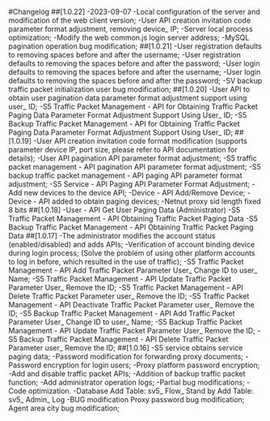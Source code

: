 #Changelog
##[1.0.22] -2023-09-07
-Local configuration of the server and modification of the web client version;
-User API creation invitation code parameter format adjustment, removing device_ IP;
-Server local process optimization;
-Modify the web common.js login server address;
-MySQL pagination operation bug modification;
##[1.0.21]
-User registration defaults to removing spaces before and after the username;
-User registration defaults to removing the spaces before and after the password;
-User login defaults to removing the spaces before and after the username;
-User login defaults to removing the spaces before and after the password;
-SV backup traffic packet initialization user bug modification;
##[1.0.20]
-User API to obtain user pagination data parameter format adjustment support using user_ ID;
-S5 Traffic Packet Management - API for Obtaining Traffic Packet Paging Data Parameter Format Adjustment Support Using User_ ID;
-S5 Backup Traffic Packet Management - API for Obtaining Traffic Packet Paging Data Parameter Format Adjustment Support Using User_ ID;
##[1.0.19]
-User API creation invitation code format modification (supports parameter device IP, port size, please refer to API documentation for details);
-User API pagination API parameter format adjustment;
-S5 traffic packet management - API pagination API parameter format adjustment;
-S5 backup traffic packet management - API paging API parameter format adjustment;
-S5 Service - API Paging API Parameter Format Adjustment;
-Add new devices to the device API;
-Device - API Add/Remove Device;
-Device - API added to obtain paging devices;
-Netnut proxy sid length fixed 8 bits
##[1.0.18]
-User - API Get User Paging Data (Administrator)
-S5 Traffic Packet Management - API Obtaining Traffic Packet Paging Data
-S5 Backup Traffic Packet Management - API Obtaining Traffic Packet Paging Data
##[1.0.17]
-The administrator modifies the account status (enabled/disabled) and adds APIs;
-Verification of account binding device during login process; (Solve the problem of using other platform accounts to log in before, which resulted in the use of traffic);
-S5 Traffic Packet Management - API Add Traffic Packet Parameter User_ Change ID to user_ Name;
-S5 Traffic Packet Management - API Update Traffic Packet Parameter User_ Remove the ID;
-S5 Traffic Packet Management - API Delete Traffic Packet Parameter user_ Remove the ID;
-S5 Traffic Packet Management - API Deactivate Traffic Packet Parameter user_ Remove the ID;
-S5 Backup Traffic Packet Management - API Add Traffic Packet Parameter User_ Change ID to user_ Name;
-S5 Backup Traffic Packet Management - API Update Traffic Packet Parameter User_ Remove the ID;
-S5 Backup Traffic Packet Management - API Delete Traffic Packet Parameter user_ Remove the ID;
##[1.0.16]
-S5 service obtains service paging data;
-Password modification for forwarding proxy documents;
-Password encryption for login users;
-Proxy platform password encryption;
-Add and disable traffic packet APIs;
-Addition of backup traffic packet function;
-Add administrator operation logs;
-Partial bug modifications;
-Code optimization.
-Database
Add Table: sv5_ Flow_ Stand by
Add Table: sv5_ Admin_ Log
-BUG modification
Proxy password bug modification;
Agent area city bug modification;